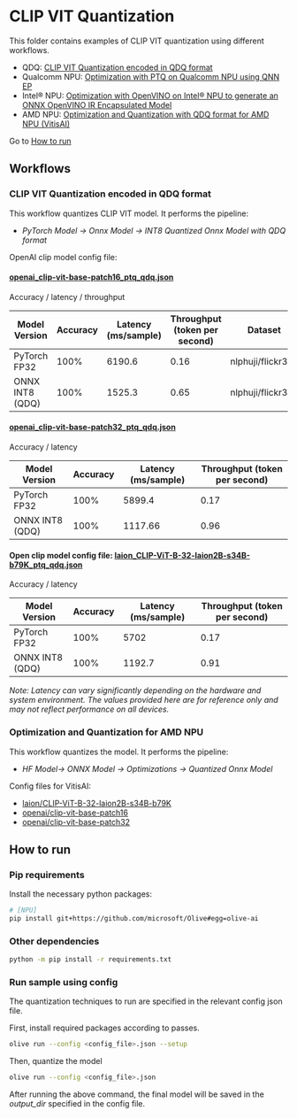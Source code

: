 # CLIP VIT Quantization
This folder contains examples of CLIP VIT quantization using different workflows.

- QDQ: [CLIP VIT Quantization encoded in QDQ format](#clip-vit-quantization-encoded-in-qdq-format)
- Qualcomm NPU: [Optimization with PTQ on Qualcomm NPU using QNN EP](./qnn/)
- Intel® NPU: [Optimization with OpenVINO on Intel® NPU to generate an ONNX OpenVINO IR Encapsulated Model](./openvino/)
- AMD NPU: [Optimization and Quantization with QDQ format for AMD NPU (VitisAI)](#optimization-and-quantization-for-amd-npu)

Go to [How to run](#how-to-run)

## Workflows

### CLIP VIT Quantization encoded in QDQ format
This workflow quantizes CLIP VIT model. It performs the pipeline:
- *PyTorch Model -> Onnx Model -> INT8 Quantized Onnx Model with QDQ format*

OpenAI clip model config file:
#### [openai_clip-vit-base-patch16_ptq_qdq.json](openai_clip-vit-base-patch16_ptq_qdq.json)

Accuracy / latency / throughput

| Model Version         | Accuracy           | Latency (ms/sample)| Throughput (token per second)| Dataset           |
|-----------------------|--------------------|--------------------|------------------------------|-------------------|
| PyTorch FP32          | 100%               | 6190.6             | 0.16                         | nlphuji/flickr30k |
| ONNX INT8 (QDQ)       | 100%               | 1525.3             | 0.65                         | nlphuji/flickr30k |


#### [openai_clip-vit-base-patch32_ptq_qdq.json](openai_clip-vit-base-patch32_ptq_qdq.json)

Accuracy / latency

| Model Version         | Accuracy           | Latency (ms/sample)  | Throughput (token per second)|
|-----------------------|--------------------|----------------------|------------------------------|
| PyTorch FP32          | 100%               | 5899.4               | 0.17                         |
| ONNX INT8 (QDQ)       | 100%               | 1117.66              | 0.96                         |

#### Open clip model config file: [laion_CLIP-ViT-B-32-laion2B-s34B-b79K_ptq_qdq.json](laion_CLIP-ViT-B-32-laion2B-s34B-b79K_ptq_qdq.json)

Accuracy / latency

| Model Version         | Accuracy          | Latency (ms/sample)| Throughput (token per second)|
|-----------------------|-------------------|--------------------|------------------------------|
| PyTorch FP32          | 100%              | 5702               | 0.17                         |
| ONNX INT8 (QDQ)       | 100%              | 1192.7             | 0.91                         |

*Note: Latency can vary significantly depending on the hardware and system environment. The values provided here are for reference only and may not reflect performance on all devices.*

### Optimization and Quantization for AMD NPU

 This workflow quantizes the model. It performs the pipeline:
 - *HF Model-> ONNX Model -> Optimizations -> Quantized Onnx Model*

 Config files for VitisAI:
 - [laion/CLIP-ViT-B-32-laion2B-s34B-b79K](laion_CLIP-ViT-B-32-laion2B-s34B-b79K_ptq_qdq_vitis_ai.json)
 - [openai/clip-vit-base-patch16](openai_clip-vit-base-patch16_ptq_qdq_vitis_ai.json)
 - [openai/clip-vit-base-patch32](openai_clip-vit-base-patch32_ptq_qdq_vitis_ai.json)

## How to run
### Pip requirements
Install the necessary python packages:
```sh
# [NPU]
pip install git+https://github.com/microsoft/Olive#egg=olive-ai
```

### Other dependencies
```sh
python -m pip install -r requirements.txt
```

### Run sample using config

The quantization techniques to run are specified in the relevant config json file.

First, install required packages according to passes.
```sh
olive run --config <config_file>.json --setup
```

Then, quantize the model
```sh
olive run --config <config_file>.json
```

After running the above command, the final model will be saved in the *output_dir* specified in the config file.
